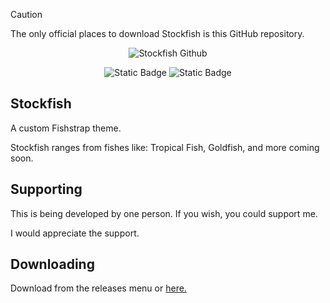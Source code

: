 > [!CAUTION]
> The only official places to download Stockfish is this GitHub repository.
<div align="center">
  
  ![Stockfish Github](https://github.com/user-attachments/assets/5ea4e512-d7ae-4a86-9609-093becabd7bf)
</div>

<div align="center">

![Static Badge](https://img.shields.io/badge/license-MIT-orange)
![Static Badge](https://img.shields.io/badge/workflow-steady-lightgreen)

</div>




## Stockfish

A custom Fishstrap theme.

Stockfish ranges from fishes like: Tropical Fish, Goldfish, and more coming soon.

## Supporting

This is being developed by one person. If you wish, you could support me.

I would appreciate the support.
  
## Downloading

Download from the releases menu or [here.](https://github.com/JadiPlayz/Stockfish/releases)
